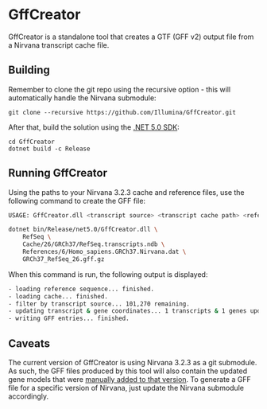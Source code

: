 # GffCreator

GffCreator is a standalone tool that creates a GTF (GFF v2) output file from a Nirvana transcript cache file.

## Building

Remember to clone the git repo using the recursive option - this will automatically handle the Nirvana submodule:

```
git clone --recursive https://github.com/Illumina/GffCreator.git
```

After that, build the solution using the [.NET 5.0 SDK](https://dotnet.microsoft.com/download/dotnet/5.0):

```
cd GffCreator
dotnet build -c Release
```

## Running GffCreator

Using the paths to your Nirvana 3.2.3 cache and reference files, use the following command to create the GFF file:

```bash
USAGE: GffCreator.dll <transcript source> <transcript cache path> <reference path> <output GFF path>

dotnet bin/Release/net5.0/GffCreator.dll \
	RefSeq \
	Cache/26/GRCh37/RefSeq.transcripts.ndb \
	References/6/Homo_sapiens.GRCh37.Nirvana.dat \
	GRCh37_RefSeq_26.gff.gz
```

When this command is run, the following output is displayed:

```bash
- loading reference sequence... finished.
- loading cache... finished.
- filter by transcript source... 101,270 remaining.
- updating transcript & gene coordinates... 1 transcripts & 1 genes updated.
- writing GFF entries... finished.
```

## Caveats

The current version of GffCreator is using Nirvana 3.2.3 as a git submodule. As such, the GFF files produced by this tool will also contain the updated gene models that were [manually added to that version](https://github.com/Illumina/Nirvana/blob/v3.2.3/VariantAnnotation/Caches/DataStructures/Transcript.cs#L106-L1009). To generate a GFF file for a specific version of Nirvana, just update the Nirvana submodule accordingly.
